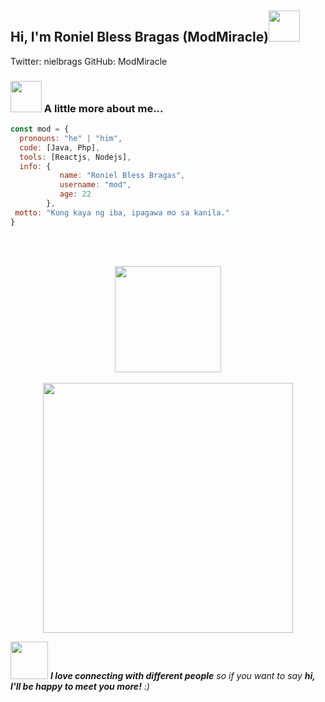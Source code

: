 <h2> Hi, I'm Roniel Bless Bragas (ModMiracle)<img src="https://media.giphy.com/media/mGcNjsfWAjY5AEZNw6/giphy.gif" width="50"></h2>

Twitter: nielbrags
GitHub: ModMiracle


### <img src="https://media.giphy.com/media/VgCDAzcKvsR6OM0uWg/giphy.gif" width="50"> A little more about me...  

```javascript
const mod = {
  pronouns: "he" | "him",
  code: [Java, Php],
  tools: [Reactjs, Nodejs],
  info: {
           name: "Roniel Bless Bragas",
           username: "mod",
           age: 22
        },
 motto: "Kung kaya ng iba, ipagawa mo sa kanila."
}
```

 <br><br>
 <p align="center"> 
<img align="center" height="170px" src="https://github-readme-stats.vercel.app/api?username=libyzxy0&?count_private=true&show_icons=true&theme=tokyonight" />
 <br/><br/>
<img align="center" src="https://github-readme-stats.vercel.app/api/top-langs/?username=libyzxy0&hide=html,css,scss&langs_count=15&layout=compact&theme=tokyonight" width="400px" />
</p>


<img src="https://media.giphy.com/media/LnQjpWaON8nhr21vNW/giphy.gif" width="60"> <em><b>I love connecting with different people</b> so if you want to say <b>hi, I'll be happy to meet you more!</b> :)</em>
